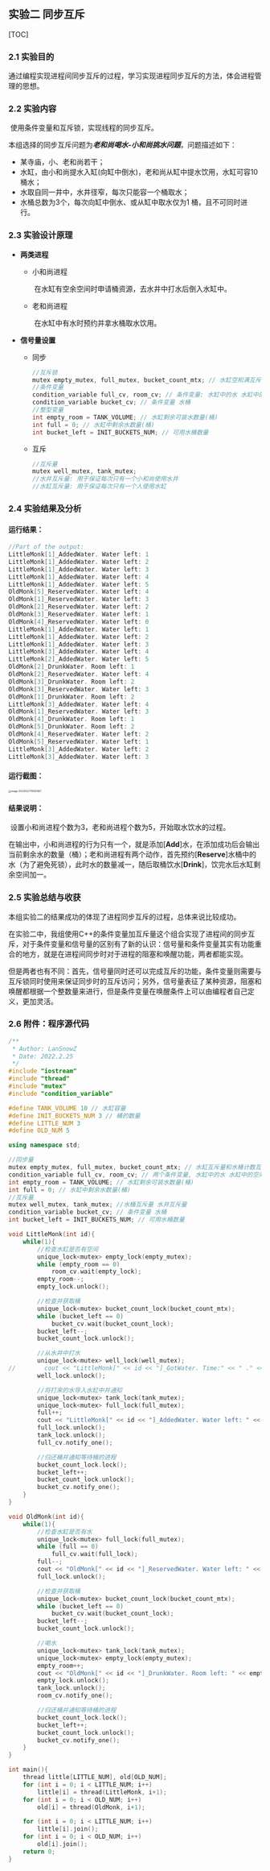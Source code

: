 ## 实验二 同步互斥



[TOC]



### 2.1 实验目的

​	通过编程实现进程间同步互斥的过程，学习实现进程同步互斥的方法，体会进程管理的思想。

### 2.2 实验内容
​	使用条件变量和互斥锁，实现线程的同步互斥。

​	本组选择的同步互斥问题为***老和尚喝水-小和尚挑水问题***，问题描述如下：

- 某寺庙，小、老和尚若干；
- 水缸，由小和尚提水入缸(向缸中倒水)，老和尚从缸中提水饮用，水缸可容10 桶水；
- 水取自同一井中，水井径窄，每次只能容一个桶取水；
- 水桶总数为3个，每次向缸中倒水、或从缸中取水仅为1 桶，且不可同时进行。



### 2.3 实验设计原理

- **两类进程**

  - 小和尚进程

    ​	在水缸有空余空间时申请桶资源，去水井中打水后倒入水缸中。

  - 老和尚进程

    ​	在水缸中有水时预约并拿水桶取水饮用。

- **信号量设置**

  - 同步

    ```c
    //互斥锁
    mutex empty_mutex, full_mutex, bucket_count_mtx; // 水缸空和满互斥量 水桶计数互斥量
    //条件变量
    condition_variable full_cv, room_cv; // 条件变量: 水缸中的水 水缸中的空间
    condition_variable bucket_cv; // 条件变量 水桶
    //整型变量
    int empty_room = TANK_VOLUME; // 水缸剩余可装水数量(桶)
    int full = 0; // 水缸中剩余水数量(桶)
    int bucket_left = INIT_BUCKETS_NUM; // 可用水桶数量
    ```

  - 互斥

    ```c
    //互斥量
    mutex well_mutex, tank_mutex; 
    //水井互斥量: 用于保证每次只有一个小和尚使用水井
    //水缸互斥量: 用于保证每次只有一个人使用水缸
    ```



### 2.4 实验结果及分析

#### 运行结果：

```c
//Part of the output:
LittleMonk[1]_AddedWater. Water left: 1
LittleMonk[1]_AddedWater. Water left: 2
LittleMonk[1]_AddedWater. Water left: 3
LittleMonk[1]_AddedWater. Water left: 4
LittleMonk[1]_AddedWater. Water left: 5
OldMonk[5]_ReservedWater. Water left: 4
OldMonk[1]_ReservedWater. Water left: 3
OldMonk[2]_ReservedWater. Water left: 2
OldMonk[3]_ReservedWater. Water left: 1
OldMonk[4]_ReservedWater. Water left: 0
LittleMonk[1]_AddedWater. Water left: 1
LittleMonk[1]_AddedWater. Water left: 2
LittleMonk[1]_AddedWater. Water left: 3
LittleMonk[3]_AddedWater. Water left: 4
LittleMonk[2]_AddedWater. Water left: 5
OldMonk[2]_DrunkWater. Room left: 1
OldMonk[2]_ReservedWater. Water left: 4
OldMonk[3]_DrunkWater. Room left: 2
OldMonk[3]_ReservedWater. Water left: 3
OldMonk[1]_DrunkWater. Room left: 2
LittleMonk[3]_AddedWater. Water left: 4
OldMonk[1]_ReservedWater. Water left: 3
OldMonk[4]_DrunkWater. Room left: 1
OldMonk[5]_DrunkWater. Room left: 2
OldMonk[4]_ReservedWater. Water left: 2
OldMonk[5]_ReservedWater. Water left: 1
LittleMonk[3]_AddedWater. Water left: 2
LittleMonk[3]_AddedWater. Water left: 3
```

#### 运行截图：

<img src="D:\Tools\Typora\素材库\懒人图片库lab2_report\image-20230227110921867.png" alt="image-20230227110921867" style="zoom: 33%;" />

#### 结果说明：

​	设置小和尚进程个数为3，老和尚进程个数为5，开始取水饮水的过程。

​	在输出中，小和尚进程的行为只有一个，就是添加[**Add**]水，在添加成功后会输出当前剩余水的数量（桶）；老和尚进程有两个动作，首先预约[**Reserve**]水桶中的水（为了避免死锁），此时水的数量减一，随后取桶饮水[**Drink**]，饮完水后水缸剩余空间加一。



### 2.5 实验总结与收获

​	本组实验二的结果成功的体现了进程同步互斥的过程，总体来说比较成功。

​	在实验二中，我组使用C++的条件变量加互斥量这个组合实现了进程间的同步互斥，对于条件变量和信号量的区别有了新的认识：信号量和条件变量其实有功能重合的地方，就是在进程间同步时对于进程的阻塞和唤醒功能，两者都能实现。

​	但是两者也有不同：首先，信号量同时还可以完成互斥的功能，条件变量则需要与互斥锁同时使用来保证同步时的互斥访问；另外，信号量表征了某种资源，阻塞和唤醒都根据一个整数量来进行，但是条件变量在唤醒条件上可以由编程者自己定义，更加灵活。



### 2.6 附件：程序源代码

```c++
/**
 * Author: LanSnowZ
 * Date: 2022.2.25
 */
#include "iostream"
#include "thread"
#include "mutex"
#include "condition_variable"

#define TANK_VOLUME 10 // 水缸容量
#define INIT_BUCKETS_NUM 3 // 桶的数量
#define LITTLE_NUM 3
#define OLD_NUM 5

using namespace std;

//同步量
mutex empty_mutex, full_mutex, bucket_count_mtx; // 水缸互斥量和水桶计数互斥量
condition_variable full_cv, room_cv; // 两个条件变量, 水缸中的水 水缸中的空间
int empty_room = TANK_VOLUME; // 水缸剩余可装水数量(桶)
int full = 0; // 水缸中剩余水数量(桶)
//互斥量
mutex well_mutex, tank_mutex; //水桶互斥量 水井互斥量
condition_variable bucket_cv; // 条件变量 水桶
int bucket_left = INIT_BUCKETS_NUM; // 可用水桶数量

void LittleMonk(int id){
    while(1){
        //检查水缸是否有空间
        unique_lock<mutex> empty_lock(empty_mutex);
        while (empty_room == 0)
            room_cv.wait(empty_lock);
        empty_room--;
        empty_lock.unlock();

        //检查并获取桶
        unique_lock<mutex> bucket_count_lock(bucket_count_mtx);
        while (bucket_left == 0)
            bucket_cv.wait(bucket_count_lock);
        bucket_left--;
        bucket_count_lock.unlock();

        //从水井中打水
        unique_lock<mutex> well_lock(well_mutex);
//        cout << "LittleMonk[" << id << "]_GotWater. Time:" << " ." << endl;
        well_lock.unlock();

        //将打来的水导入水缸中并通知
        unique_lock<mutex> tank_lock(tank_mutex);
        unique_lock<mutex> full_lock(full_mutex);
        full++;
        cout << "LittleMonk[" << id << "]_AddedWater. Water left: " << full << endl;
        full_lock.unlock();
        tank_lock.unlock();
        full_cv.notify_one();

        //归还桶并通知等待桶的进程
        bucket_count_lock.lock();
        bucket_left++;
        bucket_count_lock.unlock();
        bucket_cv.notify_one();
    }
}

void OldMonk(int id){
    while(1){
        //检查水缸是否有水
        unique_lock<mutex> full_lock(full_mutex);
        while (full == 0)
            full_cv.wait(full_lock);
        full--;
        cout << "OldMonk[" << id << "]_ReservedWater. Water left: " << full << endl;
        full_lock.unlock();

        //检查并获取桶
        unique_lock<mutex> bucket_count_lock(bucket_count_mtx);
        while (bucket_left == 0)
            bucket_cv.wait(bucket_count_lock);
        bucket_left--;
        bucket_count_lock.unlock();

        //喝水
        unique_lock<mutex> tank_lock(tank_mutex);
        unique_lock<mutex> empty_lock(empty_mutex);
        empty_room++;
        cout << "OldMonk[" << id << "]_DrunkWater. Room left: " << empty_room << endl;
        empty_lock.unlock();
        tank_lock.unlock();
        room_cv.notify_one();

        //归还桶并通知等待桶的进程
        bucket_count_lock.lock();
        bucket_left++;
        bucket_count_lock.unlock();
        bucket_cv.notify_one();
    }
}

int main(){
    thread little[LITTLE_NUM], old[OLD_NUM];
    for (int i = 0; i < LITTLE_NUM; i++)
        little[i] = thread(LittleMonk, i+1);
    for (int i = 0; i < OLD_NUM; i++)
        old[i] = thread(OldMonk, i+1);

    for (int i = 0; i < LITTLE_NUM; i++)
        little[i].join();
    for (int i = 0; i < OLD_NUM; i++)
        old[i].join();
    return 0;
}
```

